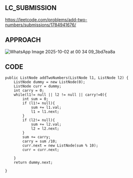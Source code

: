 ## LC_SUBMISSION
https://leetcode.com/problems/add-two-numbers/submissions/1784941676/
## APPROACH
![WhatsApp Image 2025-10-02 at 00 34 09_3bd7ea8a](https://github.com/user-attachments/assets/a421d1ca-4455-41f7-a96e-0953b0be0f29)
## CODE
    public ListNode addTwoNumbers(ListNode l1, ListNode l2) {
        ListNode dummy = new ListNode(0);
        ListNode curr = dummy;
        int carry = 0;
        while(l1!= null || l2 != null || carry!=0){
            int sum = 0;
            if (l1!= null){
                sum += l1.val;
                l1 = l1.next;
            }
            if (l2!= null){
                sum += l2.val;
                l2 = l2.next;
            }
            sum += carry;
            carry = sum /10;
            curr.next = new ListNode(sum % 10);
            curr = curr.next;

        }
        return dummy.next;
        
    }
